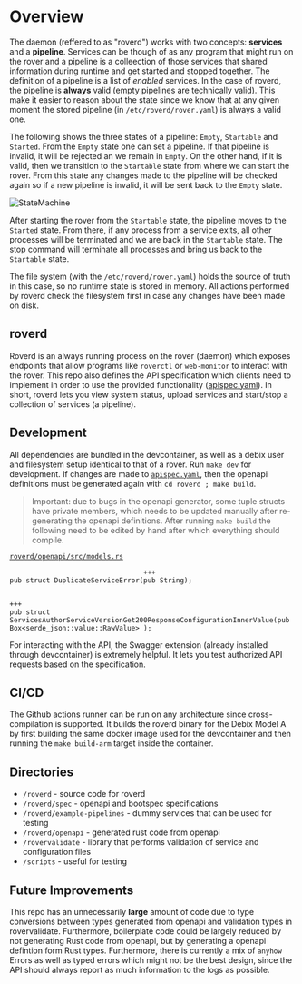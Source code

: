 # Overview

The daemon (reffered to as "roverd") works with two concepts: **services** and a **pipeline**. Services can be though of as any program that might run on the rover and a pipeline is a colleection of those services that shared information during runtime and get started and stopped together. The definition of a pipeline is a list of *enabled* services. In the case of roverd, the pipeline is **always** valid (empty pipelines are technically valid). This make it easier to reason about the state since we know that at any given moment the stored pipeline (in `/etc/roverd/rover.yaml`) is always a valid one.

The following shows the three states of a pipeline: `Empty`, `Startable` and `Started`. From the `Empty` state one can set a pipeline. If that pipeline is invalid, it will be rejected an we remain in `Empty`. On the other hand, if it is valid, then we transition to the `Startable` state from where we can start the rover. From this state any changes made to the pipeline will be checked again so if a new pipeline is invalid, it will be sent back to the `Empty` state.

![StateMachine](https://github.com/user-attachments/assets/36534655-1904-40ce-b170-e1b6fb5e0cc7)

After starting the rover from the `Startable` state, the pipeline moves to the `Started` state. From there, if any process from a service exits, all other processes will be terminated and we are back in the `Startable` state. The stop command will terminate all processes and bring us back to the `Startable` state.

The file system (with the `/etc/roverd/rover.yaml`) holds the source of truth in this case, so no runtime state is stored in memory. All actions performed by roverd check the filesystem first in case any changes have been made on disk.

## roverd

Roverd is an always running process on the rover (daemon) which exposes endpoints that allow programs like `roverctl` or `web-monitor` to interact with the rover. This repo also defines the API specification which clients need to implement in order to use the provided functionality ([apispec.yaml](../roverd/spec/apispec.yaml)). In short, roverd lets you view system status, upload services and start/stop a collection of services (a pipeline).


## Development

All dependencies are bundled in the devcontainer, as well as a debix user and filesystem setup identical to that of a rover. Run `make dev` for development. If changes are made to [`apispec.yaml`](/roverd/spec/apispec.yaml), then the openapi definitions must be generated again with `cd roverd ; make build`.

> Important: due to bugs in the openapi generator, some tuple structs have private members, which needs to be updated manually after re-generating the openapi definitions. After running `make build` the following need to be edited by hand after which everything should compile.

[`roverd/openapi/src/models.rs`](/roverd/openapi/src/models.rs)
```
                                 +++
pub struct DuplicateServiceError(pub String);

                                                                             +++
pub struct ServicesAuthorServiceVersionGet200ResponseConfigurationInnerValue(pub Box<serde_json::value::RawValue> );
```

For interacting with the API, the Swagger extension (already installed through devcontainer) is extremely helpful. It lets you test authorized API requests based on the specification.

## CI/CD

The Github actions runner can be run on any architecture since cross-compilation is supported. It builds the roverd binary for the Debix Model A by first building the same docker image used for the devcontainer and then running the `make build-arm` target inside the container.

## Directories
* `/roverd` - source code for roverd
* `/roverd/spec` - openapi and bootspec specifications
* `/roverd/example-pipelines` - dummy services that can be used for testing
* `/roverd/openapi` - generated rust code from openapi
* `/rovervalidate` - library that performs validation of service and configuration files
* `/scripts` - useful for testing


## Future Improvements
This repo has an unnecessarily **large** amount of code due to type conversions between types generated from openapi and validation types in rovervalidate. Furthermore, boilerplate code could be largely reduced by not generating Rust code from openapi, but by generating a openapi defintion form Rust types. Furthermore, there is currently a mix of `anyhow` Errors as well as typed errors which might not be the best design, since the API should always report as much information to the logs as possible.


